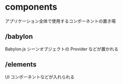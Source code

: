 # components

アプリケーション全体で使用するコンポーネントの置き場

## /babylon

Babylon.js シーンオブジェクトの Provider などが置かれる

## /elements

UI コンポーネントなどが入れられる
